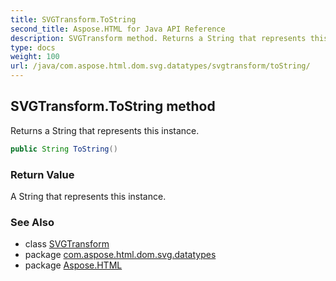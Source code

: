 ```yaml
---
title: SVGTransform.ToString
second_title: Aspose.HTML for Java API Reference
description: SVGTransform method. Returns a String that represents this instance
type: docs
weight: 100
url: /java/com.aspose.html.dom.svg.datatypes/svgtransform/toString/
---
```

## SVGTransform.ToString method

Returns a String that represents this instance.

```java
public String ToString()
```

### Return Value

A String that represents this instance.

### See Also

* class [SVGTransform](../)
* package [com.aspose.html.dom.svg.datatypes](../../svgtransform/)
* package [Aspose.HTML](../../../)
